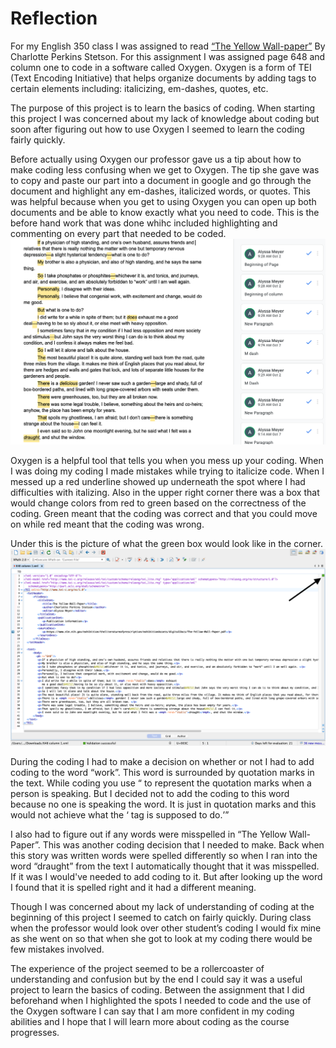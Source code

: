 # Reflection
For my English 350 class I was assigned to read [“The Yellow Wall-paper”](https://www.nlm.nih.gov/exhibition/theliteratureofprescription/exhibitionAssets/digitalDocs/The-Yellow-Wall-Paper.pdf) By Charlotte Perkins Stetson. For this assignment I was assigned page 648 and column one to code in a software called Oxygen. Oxygen is a form of TEI (Text Encoding Initiative) that helps organize documents by adding tags to certain elements including: italicizing, em-dashes, quotes, etc. 

The purpose of this project is to learn the basics of coding. When starting this project I was concerned about my lack of knowledge about coding but soon after figuring out how to use Oxygen I seemed to learn the coding fairly quickly.


Before actually using Oxygen our professor gave us a tip about how to make coding less confusing when we get to Oxygen. The tip she gave was to copy and paste our part into a document in google and go through the document and highlight any em-dashes, italicized words, or quotes. This was helpful because when you get to using Oxygen you can open up both documents and be able to know exactly what you need to code. 
This is the before hand work that was done whihc included highlighting and commenting on every part that needed to be coded.
![This is the before hand work that was done whihc included highlighting and commenting on every part that needed to be coded](https://raw.githubusercontent.com/AlyssaM9988/alyssa-meyer/master/Screen%20Shot%202020-10-12%20at%2010.34.28%20AM.png)

Oxygen is a helpful tool that tells you when you mess up your coding. When I was doing my coding I made mistakes while trying to italicize code. When I messed up a red underline showed up underneath the spot where I had difficulties with italizing. Also in the upper right corner there was a box that would change colors from red to green based on the correctness of the coding. Green meant that the coding was correct and that you could move on while red meant that the coding was wrong. 

Under this is the picture of what the green box would look like in the corner.
![Green box in the upperleft hand corner indicating that the coding is correct](https://raw.githubusercontent.com/AlyssaM9988/alyssa-meyer/master/Screen%20Shot%202020-10-12%20at%2010.47.22%20AM.png)
	
During the coding I had to make a decision on whether or not I had to add coding to the word “work”. This word is surrounded by quotation marks in the text. While coding you use <q> to represent the quotation marks when a person is speaking. But I decided not to add the coding to this word because no one is speaking the word. It is just in quotation marks and this would not achieve what the <q> tag is supposed to do.

I also had to figure out if any words were misspelled in “The Yellow Wall-Paper”. This was another coding decision that I needed to make. Back when this story was written words were spelled differently so when I ran into the word “draught” from the text I automatically thought that it was misspelled. If it was I would've needed to add coding to it. But after looking up the word I found that it is spelled right and it had a different meaning.
	
Though I was concerned about my lack of understanding of coding at the beginning of this project I seemed to catch on fairly quickly. During class when the professor would look over other student’s coding I would fix mine as she went on so that when she got to look at my coding there would be few mistakes involved. 

The experience of the project seemed to be a rollercoaster of understanding and confusion but by the end I could say it was a useful project to learn the basics of coding. Between the assignment that I did beforehand when I highlighted the spots I needed to code and the use of the Oxygen software I can say that I am more confident in my coding abilities and I hope that I will learn more about coding as the course progresses.

